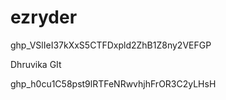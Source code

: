 # ezryder

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





Dhruvika GIt

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